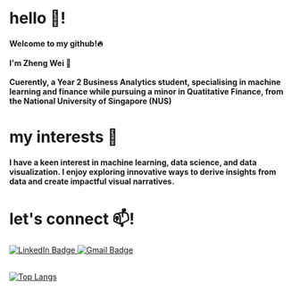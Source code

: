 <h1 align="left">hello 👋!</h1>
<h4 align="left">Welcome to my github!🔥<br><br>
I'm Zheng Wei 🐳<br><br>
Cuerently, a Year 2 Business Analytics student, specialising in machine learning and finance while pursuing a minor in Quatitative Finance, from the National University of Singapore (NUS) </h4> 
<h1 align="left">my interests 👀</h1>
<h4 align="left">I have a keen interest in machine learning, data science, and data visualization. I enjoy exploring innovative ways to derive insights from data and create impactful visual narratives.</h4>


<h1 align="left">let's connect 📫!</h1>
<a href="https://linkedin.com/in/owzhengwei" target="_blank">
    <img src="https://img.shields.io/badge/LinkedIn-0077B5?style=for-the-badge&logo=linkedin&logoColor=white" alt="LinkedIn Badge"/>
</a>
<a href="mailto:owzhengwei.work@gmail.com" target="_blank">
    <img src="https://img.shields.io/badge/Gmail-D14836?style=for-the-badge&logo=gmail&logoColor=white" alt="Gmail Badge"/>
</a><br><br>

[![Top Langs](https://github-readme-stats.vercel.app/api/top-langs/?username=zzhengweii&layout=donut-vertical&theme=gruvbox_light&border_color=transparent)](https://github.com/zzhengweii/github-readme-stats)
